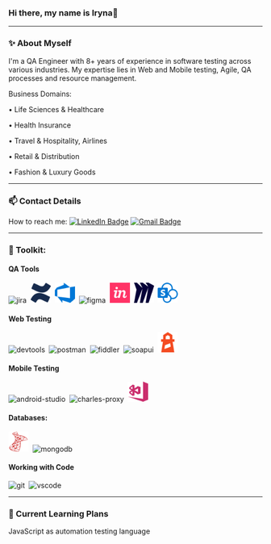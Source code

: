### Hi there, my name is Iryna👋

---

### ✨ About Myself
I'm a QA Engineer with 8+ years of experience in software testing across various industries. My expertise lies in Web and Mobile testing, Agile, QA processes and resource management.

Business Domains:

• Life Sciences & Healthcare

• Health Insurance

• Travel & Hospitality, Airlines

• Retail & Distribution

• Fashion & Luxury Goods

---
### 📫 Contact Details
How to reach me: [![LinkedIn Badge](https://img.shields.io/badge/-irynakrasochka-blue?style=flat&logo=LinkedIn&logoColor=white)](https://www.linkedin.com/in/iryna-krasochka-5869a0129/) [![Gmail Badge](https://img.shields.io/badge/-Gmail-red?style=flat&logo=Gmail&logoColor=white)](mailto:i.krasochko@gmail.com)

---

### 🔬 Toolkit:

#### QA Tools
<div>
  <img src="https://cdn.jsdelivr.net/gh/devicons/devicon/icons/jira/jira-original.svg" title="Jira" alt="jira" width="40" height="40"/>&nbsp
  <img src="https://github.com/ikrasochka/ikrasochka/blob/main/assets/confluence-color.svg" title="Confluence" alt="confluence" width="40" height="40"/>&nbsp
  <img src="https://github.com/ikrasochka/ikrasochka/blob/main/assets/azuredevops-color.svg" title="Azure DevOps" alt="azure devops" width="40" height="40"/>&nbsp
  <img src="https://cdn.jsdelivr.net/gh/devicons/devicon/icons/figma/figma-original.svg" title="Figma" alt="figma" width="40" height="40"/>&nbsp
  <img src="https://github.com/ikrasochka/ikrasochka/blob/main/assets/invision-color.svg" title="InVision" alt="invision" width="40" height="40"/>&nbsp
  <img src="https://github.com/ikrasochka/ikrasochka/blob/main/assets/miro-color.svg" title="Miro" alt="miro" width="40" height="40"/>&nbsp
  <img src="https://github.com/ikrasochka/ikrasochka/blob/main/assets/microsoftsharepoint-color.svg" title="SharePoint" alt="sharepoint" width="40" height="40"/>&nbsp
</div>

#### Web Testing

<div>
  <img src="https://d33wubrfki0l68.cloudfront.net/38b5c953a4667366685d55db55d057c86db1fc54/a0fdc/static/acae6b24d940347661ca901ea07f47c1/chrome-dev-logo-icon.png" title="Chrome Dev Tools" alt="devtools" width="40" height="40"/>&nbsp
  <img src="https://seeklogo.com/images/P/postman-logo-0087CA0D15-seeklogo.com.png" title="Postman" alt="postman" width="40" height="40"/>&nbsp
  <img src="https://www.megaleechers.com/storage/Fiddler-Everywhere-Icon.png" title="Fiddler" alt="fiddler" width="40" height="40"/>&nbsp
  <img src="https://static0.smartbear.co/smartbearbrand/media/images/home/soapui-icon.svg" title="SoapUI" alt="soapui" width="40" height="40"/>&nbsp
  <img src="https://github.com/ikrasochka/ikrasochka/blob/main/assets/lighthouse-color.svg" title="Google Lighthouse" alt="lighthouse" width="40" height="40"/>&nbsp
</div>

#### Mobile Testing

<div>
  <img src="https://cdn.jsdelivr.net/gh/devicons/devicon/icons/androidstudio/androidstudio-original.svg" title="Android Studio" alt="android-studio" width="40" height="40"/>&nbsp
  <img src="https://cdn.icon-icons.com/icons2/3053/PNG/512/charles_proxy_macos_bigsur_icon_190302.png" title="Charles Proxy" alt="charles-proxy" width="40" height="40"/>&nbsp
  <img src="https://github.com/ikrasochka/ikrasochka/blob/main/assets/visualstudioappcenter-color.svg" title="Visual Studio App Center" alt="appcenter" width="40" height="40"/>&nbsp
 </div>


#### Databases:

<div>
  <img src="https://github.com/ikrasochka/ikrasochka/blob/main/assets/microsoftsqlserver-color.svg" title="MS SQL" alt="mssql" width="40" height="40"/>&nbsp
  <img src="https://cdn.jsdelivr.net/gh/devicons/devicon/icons/mongodb/mongodb-original.svg" title="MongoDB" alt="mongodb" width="40" height="40"/>&nbsp
</div>

#### Working with Code

<div>
  <img src="https://cdn.jsdelivr.net/gh/devicons/devicon/icons/git/git-original.svg" title="Git" alt="git" width="40" height="40"/>&nbsp
  <img src="https://cdn.jsdelivr.net/gh/devicons/devicon/icons/vscode/vscode-original.svg" title="VS Code" alt="vscode" width="40" height="40"/>&nbsp
  
</div>

---
### 🌱 Current Learning Plans

JavaScript as automation testing language